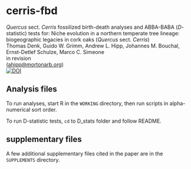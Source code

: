 # cerris-fbd
_Quercus_ sect. _Cerris_ fossilized birth-death analyses and ABBA-BABA (_D_-statistic) tests
for: Niche evolution in a northern temperate tree lineage: biogeographic legacies in cork oaks (_Quercus_ sect. _Cerris_)  
Thomas Denk, Guido W. Grimm, Andrew L. Hipp, Johannes M. Bouchal, Ernst-Detlef Schulze, Marco C. Simeone  
in revision  
(ahipp@mortonarb.org)  
[![DOI](https://zenodo.org/badge/427562448.svg)](https://zenodo.org/badge/latestdoi/427562448)

## Analysis files
To run analyses, start R in the `WORKING` directory, then run scripts in alpha-numerical sort order.  

To run D-statistic tests, `cd` to D_stats folder and follow README.  

## supplementary files
A few additional supplementary files cited in the paper are in the `SUPPLEMENTS` directory.
